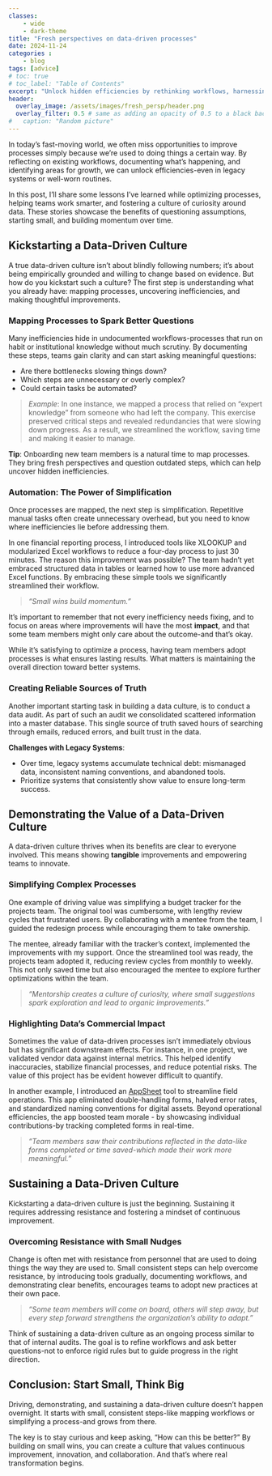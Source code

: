 ```yaml
---
classes: 
    - wide
    - dark-theme
title: "Fresh perspectives on data-driven processes"
date: 2024-11-24
categories :
    - blog
tags: [advice]
# toc: true
# toc_label: "Table of Contents"
excerpt: "Unlock hidden efficiencies by rethinking workflows, harnessing data, and sparking a culture of innovation."
header:
  overlay_image: /assets/images/fresh_persp/header.png
  overlay_filter: 0.5 # same as adding an opacity of 0.5 to a black background
#   caption: "Random picture"
---
```


In today’s fast-moving world, we often miss opportunities to improve processes simply because we’re used to doing things a certain way. By reflecting on existing workflows, documenting what’s happening, and identifying areas for growth, we can unlock efficiencies-even in legacy systems or well-worn routines.

In this post, I’ll share some lessons I’ve learned while optimizing processes, helping teams work smarter, and fostering a culture of curiosity around data. These stories showcase the benefits of questioning assumptions, starting small, and building momentum over time.

## Kickstarting a Data-Driven Culture

A true data-driven culture isn’t about blindly following numbers; it’s about being empirically grounded and willing to change based on evidence. But how do you kickstart such a culture? The first step is understanding what you already have: mapping processes, uncovering inefficiencies, and making thoughtful improvements.

### Mapping Processes to Spark Better Questions

Many inefficiencies hide in undocumented workflows-processes that run on habit or institutional knowledge without much scrutiny. By documenting these steps, teams gain clarity and can start asking meaningful questions:

- Are there bottlenecks slowing things down?
- Which steps are unnecessary or overly complex?
- Could certain tasks be automated?

> _Example_: In one instance, we mapped a process that relied on “expert knowledge” from someone who had left the company. This exercise preserved critical steps and revealed redundancies that were slowing down progress. As a result, we streamlined the workflow, saving time and making it easier to manage.

**Tip**: Onboarding new team members is a natural time to map processes. They bring fresh perspectives and question outdated steps, which can help uncover hidden inefficiencies.
### Automation: The Power of Simplification

Once processes are mapped, the next step is simplification. Repetitive manual tasks often create unnecessary overhead, but you need to know where inefficiencies lie before addressing them.

In one financial reporting process, I introduced tools like XLOOKUP and modularized Excel workflows to reduce a four-day process to just 30 minutes. The reason this improvement was possible? The team hadn’t yet embraced structured data in tables or learned how to use more advanced Excel functions. By embracing these simple tools we significantly streamlined their workflow.

> _“Small wins build momentum.”_

It’s important to remember that not every inefficiency needs fixing, and to focus on areas where improvements will have the most **impact**, and that some team members might only care about the outcome-and that’s okay.

While it’s satisfying to optimize a process, having team members adopt processes is what ensures lasting results. What matters is maintaining the overall direction toward better systems.

### Creating Reliable Sources of Truth

Another important starting task in building a data culture, is to conduct a data audit. As part of such an audit we consolidated scattered information into a master database. This single source of truth saved hours of searching through emails, reduced errors, and built trust in the data.

**Challenges with Legacy Systems**:

- Over time, legacy systems accumulate technical debt: mismanaged data, inconsistent naming conventions, and abandoned tools.
- Prioritize systems that consistently show value to ensure long-term success.
## Demonstrating the Value of a Data-Driven Culture

A data-driven culture thrives when its benefits are clear to everyone involved. This means showing **tangible** improvements and empowering teams to innovate.

### Simplifying Complex Processes

One example of driving value was simplifying a budget tracker for the projects team. The original tool was cumbersome, with lengthy review cycles that frustrated users. By collaborating with a mentee from the team, I guided the redesign process while encouraging them to take ownership.

The mentee, already familiar with the tracker’s context, implemented the improvements with my support. Once the streamlined tool was ready, the projects team adopted it, reducing review cycles from monthly to weekly. This not only saved time but also encouraged the mentee to explore further optimizations within the team.

> _“Mentorship creates a culture of curiosity, where small suggestions spark exploration and lead to organic improvements.”_

### Highlighting Data’s Commercial Impact

Sometimes the value of data-driven processes isn’t immediately obvious but has significant downstream effects. For instance, in one project, we validated vendor data against internal metrics. This helped identify inaccuracies, stabilize financial processes, and reduce potential risks. The value of this project has be evident however difficult to quantify.

In another example, I introduced an [AppSheet](https://about.appsheet.com/home/) tool to streamline field operations. This app eliminated double-handling forms, halved error rates, and standardized naming conventions for digital assets. Beyond operational efficiencies, the app boosted team morale - by showcasing individual contributions-by tracking completed forms in real-time.

> _“Team members saw their contributions reflected in the data-like forms completed or time saved-which made their work more meaningful.”_

## Sustaining a Data-Driven Culture

Kickstarting a data-driven culture is just the beginning. Sustaining it requires addressing resistance and fostering a mindset of continuous improvement.

### Overcoming Resistance with Small Nudges

Change is often met with resistance from personnel that are used to doing things the way they are used to. Small consistent steps can help overcome resistance, by introducing tools gradually, documenting workflows, and demonstrating clear benefits, encourages teams to adopt new practices at their own pace.

> _“Some team members will come on board, others will step away, but every step forward strengthens the organization’s ability to adapt.”_

Think of sustaining a data-driven culture as an ongoing process similar to that of internal audits. The goal is to refine workflows and ask better questions-not to enforce rigid rules but to guide progress in the right direction.
## Conclusion: Start Small, Think Big

Driving, demonstrating, and sustaining a data-driven culture doesn’t happen overnight. It starts with small, consistent steps-like mapping workflows or simplifying a process-and grows from there.

The key is to stay curious and keep asking, “How can this be better?” By building on small wins, you can create a culture that values continuous improvement, innovation, and collaboration. And that’s where real transformation begins.